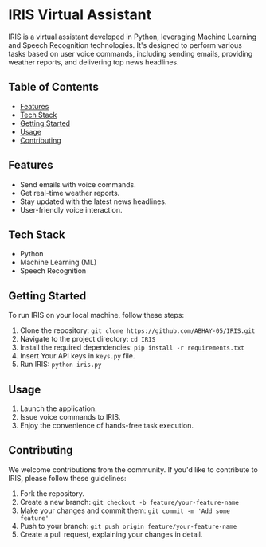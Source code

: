 # IRIS Virtual Assistant

IRIS is a virtual assistant developed in Python, leveraging Machine Learning and Speech Recognition technologies. It's designed to perform various tasks based on user voice commands, including sending emails, providing weather reports, and delivering top news headlines.

## Table of Contents
- [Features](#features)
- [Tech Stack](#tech-stack)
- [Getting Started](#getting-started)
- [Usage](#usage)
- [Contributing](#contributing)

## Features

- Send emails with voice commands.
- Get real-time weather reports.
- Stay updated with the latest news headlines.
- User-friendly voice interaction.

## Tech Stack

- Python
- Machine Learning (ML)
- Speech Recognition

## Getting Started

To run IRIS on your local machine, follow these steps:

1. Clone the repository: `git clone https://github.com/ABHAY-05/IRIS.git`
2. Navigate to the project directory: `cd IRIS`
3. Install the required dependencies: `pip install -r requirements.txt`
4. Insert Your API keys in `keys.py` file.
5. Run IRIS: `python iris.py`

## Usage

1. Launch the application.
2. Issue voice commands to IRIS.
3. Enjoy the convenience of hands-free task execution.

## Contributing

We welcome contributions from the community. If you'd like to contribute to IRIS, please follow these guidelines:

1. Fork the repository.
2. Create a new branch: `git checkout -b feature/your-feature-name`
3. Make your changes and commit them: `git commit -m 'Add some feature'`
4. Push to your branch: `git push origin feature/your-feature-name`
5. Create a pull request, explaining your changes in detail.
